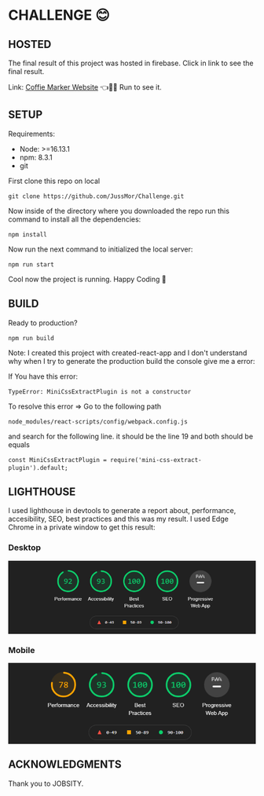 # **CHALLENGE**  😊
## HOSTED  

<p >The final result of this project was hosted in firebase. Click in link to see the final result.</p>


Link: [Coffie Marker Website]( https://elit-a1a7a.web.app/ ) 👈🏃‍♂️ Run to see it.

## SETUP

Requirements:
- Node: >=16.13.1
- npm: 8.3.1
- git

First clone this repo on local 
```
git clone https://github.com/JussMor/Challenge.git
```

Now inside of the directory where you downloaded the repo run this command to install all the dependencies:
```
npm install 
```
Now run the next command  to initialized the local server:

```
npm run start
```
Cool now the project is running. Happy Coding 👨
## BUILD

Ready to production?
```
npm run build
```
 Note: I created this project with created-react-app and I don't understand why when I try to generate the production build the console give me a error:

 If You have this error: 
 ```
 TypeError: MiniCssExtractPlugin is not a constructor
 ```
To resolve this error => Go to the following path
```
node_modules/react-scripts/config/webpack.config.js
```
and search for the following line. it should be the line 19 and both should be  equals
```
const MiniCssExtractPlugin = require('mini-css-extract-plugin').default;
```

## LIGHTHOUSE

I used lighthouse in devtools to generate a report about, performance, accesibility, SEO, best practices and this  was my result. I used Edge Chrome  in a private window to get this result:

### Desktop

<img align="center" src="https://github.com/JussMor/Challenge/blob/master/photos/destokp-test.png" alt="Desktop"  />

### Mobile

<img align="center" src="https://github.com/JussMor/Challenge/blob/master/photos/mobile-test.png" alt="Mobile"  />

## ACKNOWLEDGMENTS

Thank you to JOBSITY. 





